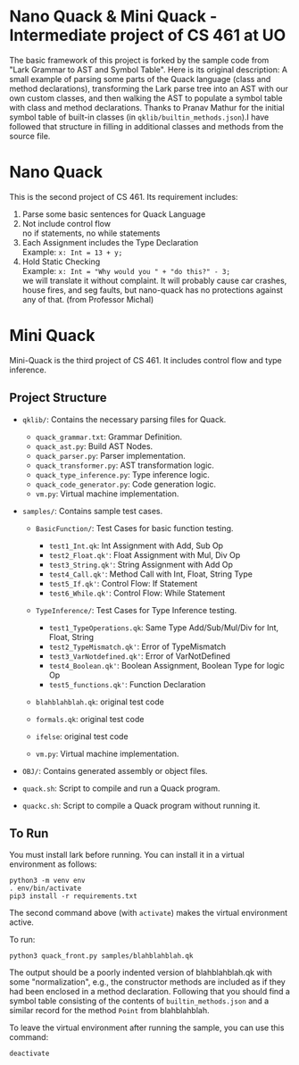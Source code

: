 # Nano Quack & Mini Quack - Intermediate project of CS 461 at UO
The basic framework of this project is forked by the sample code from "Lark Grammar to AST and Symbol Table". Here is its original description: A small example of parsing some parts of the Quack language (class and method declarations), transforming the Lark parse tree into an AST with our own custom classes, and then walking the AST to populate a symbol table with class and method declarations. Thanks to Pranav Mathur for the initial symbol table of built-in classes (in `qklib/builtin_methods.json`).I have followed that structure in filling in additional classes and methods from the source file. 


# Nano Quack
This is the second project of CS 461. Its requirement includes:  
1. Parse some basic sentences for Quack Language  
2. Not include control flow  
   no if statements, no while statements  
3. Each Assignment includes the Type Declaration   
   Example: `x: Int = 13 + y;`  
4. Hold Static Checking  
   Example: `x: Int = "Why would you " + "do this?" - 3;`  
   we will translate it without complaint.  It will probably cause car crashes, house fires, and seg   faults, but nano-quack has no protections against any of that. (from Professor Michal)  

# Mini Quack
Mini-Quack is the third project of CS 461. It includes control flow and type inference.

## Project Structure

- `qklib/`: Contains the necessary parsing files for Quack.
  - `quack_grammar.txt`: Grammar Definition.
  - `quack_ast.py`: Build AST Nodes.
  - `quack_parser.py`: Parser implementation.
  - `quack_transformer.py`: AST transformation logic.
  - `quack_type_inference.py`: Type inference logic.
  - `quack_code_generator.py`: Code generation logic.
  - `vm.py`: Virtual machine implementation.   
      
- `samples/`: Contains sample test cases.
   - `BasicFunction/`: Test Cases for basic function testing.
      - `test1_Int.qk`: Int Assignment with Add, Sub Op
      - `test2_Float.qk'`: Float Assignment with Mul, Div Op
      - `test3_String.qk'`: String Assignment with Add Op
      - `test4_Call.qk'`: Method Call with Int, Float, String Type
      - `test5_If.qk'`: Control Flow: If Statement
      - `test6_While.qk'`: Control Flow: While Statement
   - `TypeInference/`: Test Cases for Type Inference testing.
      - `test1_TypeOperations.qk`: Same Type Add/Sub/Mul/Div for Int, Float, String
      - `test2_TypeMismatch.qk'`: Error of TypeMismatch
      - `test3_VarNotdefined.qk'`: Error of VarNotDefined
      - `test4_Boolean.qk'`: Boolean Assignment, Boolean Type for logic Op
      - `test5_functions.qk'`: Function Declaration
   - `blahblahblah.qk`: original test code
   - `formals.qk`: original test code
   - `ifelse`: original test code
  
  - `vm.py`: Virtual machine implementation.
- `OBJ/`: Contains generated assembly or object files.
- `quack.sh`: Script to compile and run a Quack program.
- `quackc.sh`: Script to compile a Quack program without running it.


## To Run

You must install lark before running. 
You can install it in a virtual 
environment as follows:
```shell
python3 -m venv env
. env/bin/activate
pip3 install -r requirements.txt
```

The second command above (with `activate`)
makes the virtual environment active. 

To run: 
```shell
python3 quack_front.py samples/blahblahblah.qk
```
The output should be a poorly indented
version of blahblahblah.qk with some 
"normalization", e.g., the constructor
methods are included as if they had been
enclosed in a method declaration.  Following
that you should find a symbol table
consisting of the contents of 
`builtin_methods.json` and a similar
record for the method `Point` from 
blahblahblah.  

To leave the virtual environment after
running the sample, you can use this 
command: 

```shell
deactivate
```
